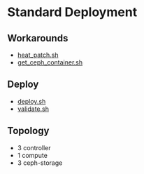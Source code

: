 # Standard Deployment

## Workarounds

- [heat_patch.sh](../workarounds/heat/heat_patch.sh)
- [get_ceph_container.sh](../workarounds/podman/get_ceph_container.sh)

## Deploy

- [deploy.sh](deploy.sh)
- [validate.sh](validate.sh)

## Topology

- 3 controller
- 1 compute
- 3 ceph-storage
